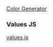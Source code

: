 [Color Generator](https://duncanbrewster.github.io/color-generator/)



### Values JS

[values.js](https://github.com/noeldelgado/values.js)
